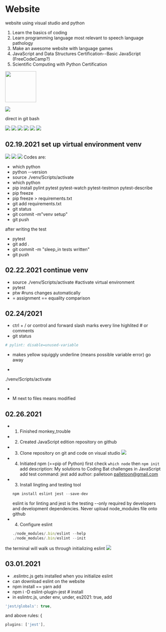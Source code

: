 # Website
website using visual studio and python
1. Learn the basics of coding
2. Learn programming language most relevant to speech language pathology
3. Make an awesome website with language games
4. JavaScript and Data Structures Certification--Basic JavaScript (FreeCodeCamp?)
5. Scientific Computing with Python Certification


<img src="images/Screenshot%20(114).png" width="100">

![](images/Screenshot%20(114).png)

direct in git bash

![](images/Screenshot%20(135).png)
![](images/Nari%20and%20kibbles.jpg)
![](images/parrot_problem.png)
![](images/parrot_problem_2.png)
![](images/parrot_problem_3.png)
![](images/parrot_problem_JS.png)

## 02.19.2021 set up virtual environment venv
![](images/Screenshot%20(141).png)
![](images/Screenshot%20(139).png)
![](images/Screenshot%20(140).png)
Codes are:
* which python
* python --version
* source ./venv/Scripts/activate
* which python
* pip install pylint pytest pytest-watch pytest-testmon pytest-describe
* pip freeze
* pip freeze > requirements.txt
* git add requirements.txt
* git status
* git commit -m"venv setup"
* git push

after writing the test
* pytest
* git add .
* git commit -m "sleep_in tests written"
* git push

## 02.22.2021 continue venv
* source ./venv/Scripts/activate #activate virtual environment
* pytest
* ptw #runs changes automatically
* = assignment == equality comparison

## 02.24/2021
* ctrl + / or control and forward slash marks every line highlited # or comments
* git status
```python
# pylint: disable=unused-variable
```
* makes yellow squiggly underline (means possible variable error) go away
* ```python
./venv/Scripts/activate
* ```
* M next to files means modified

## 02.26.2021
* 1. Finished monkey_trouble
* 2. Created JavaScript edition repository on github
* 3. Clone repository on git and code on visual studio
![](images/Screenshot%20(150).png)
* 4. Initiated npm (==pip of Python)
    first check `which node` then `npm init`
    add description: My solutions to Coding Bat challenges in JavaScript
    add test command: jest
    add author: palletoon <palletoon@gmail.com>
* 3. Install lingting and testing tool
    ```js
    npm install eslint jest --save-dev
    ```
    eslint is for linting and jest is the testing --only required by developers and development dependencies. Never upload node_modules file onto github
* 4. Configure eslint
   ```js
   ./node_modules/.bin/eslint --help
   ./node_modules/.bin/eslint --init
   ```
the terminal will walk us through initializing eslint
![](images/Screenshot%20(151).png)

## 03.01.2021
* .eslintrc.js gets installed when you initialize eslint
* can download eslint on the website
* npm install == yarn add
* npm i -D eslint-plugin-jest # install
* in eslintrc.js, under env, under, es2021: true, add 
```js
'jest/globals': true,
```
and above rules: {
```js
plugins: ['jest'],
```
